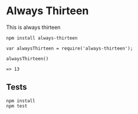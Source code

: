 # Always Thirteen

This is always thirteen

```
npm install always-thirteen
```

```
var alwaysThirteen = require('always-thirteen');

alwaysThirteen() 

=> 13
```

## Tests

```
npm install
npm test
```